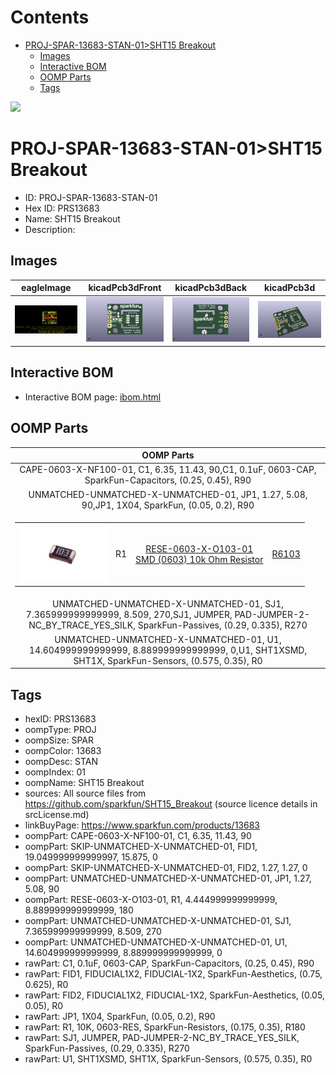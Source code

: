 



Contents
========

* [PROJ-SPAR-13683-STAN-01>SHT15 Breakout](#proj-spar-13683-stan-01sht15-breakout)
	* [Images](#images)
	* [Interactive BOM](#interactive-bom)
	* [OOMP Parts](#oomp-parts)
	* [Tags](#tags)
  
![][im]
# PROJ-SPAR-13683-STAN-01>SHT15 Breakout

- ID: PROJ-SPAR-13683-STAN-01
- Hex ID: PRS13683
- Name: SHT15 Breakout
- Description: 

## Images
  
  

|eagleImage|kicadPcb3dFront|kicadPcb3dBack|kicadPcb3d|
| :---: | :---: | :---: | :---: |
|[![eagleImage](eagleImage_140.png)](eagleImage_600.png)|[![kicadPcb3dFront](kicadPcb3dFront_140.png)](kicadPcb3dFront_600.png)|[![kicadPcb3dBack](kicadPcb3dBack_140.png)](kicadPcb3dBack_600.png)|[![kicadPcb3d](kicadPcb3d_140.png)](kicadPcb3d_600.png)|

## Interactive BOM

- Interactive BOM page: [ibom.html](kicad/bom/ibom.html)

## OOMP Parts
  

|OOMP Parts|
| :---: |
|CAPE-0603-X-NF100-01, C1, 6.35, 11.43, 90,C1, 0.1uF, 0603-CAP, SparkFun-Capacitors, (0.25, 0.45), R90|
|UNMATCHED-UNMATCHED-X-UNMATCHED-01, JP1, 1.27, 5.08, 90,JP1, 1X04, SparkFun, (0.05, 0.2), R90|
|<table><tr><td>![RESE-0603-X-O103-01](https://raw.githubusercontent.com/oomlout/oomlout_OOMP_parts/main/RESE-0603-X-O103-01/image_140.jpg)</td><td> R1</td><td>[RESE-0603-X-O103-01<br>SMD (0603) 10k Ohm Resistor](https://github.com/oomlout/oomlout_OOMP_parts/tree/main/RESE-0603-X-O103-01/)</td><td>[R6103](https://github.com/oomlout/oomlout_OOMP_parts/tree/main/RESE-0603-X-O103-01/)</td></tr></table>|
|UNMATCHED-UNMATCHED-X-UNMATCHED-01, SJ1, 7.365999999999999, 8.509, 270,SJ1, JUMPER, PAD-JUMPER-2-NC_BY_TRACE_YES_SILK, SparkFun-Passives, (0.29, 0.335), R270|
|UNMATCHED-UNMATCHED-X-UNMATCHED-01, U1, 14.604999999999999, 8.889999999999999, 0,U1, SHT1XSMD, SHT1X, SparkFun-Sensors, (0.575, 0.35), R0|

## Tags

- hexID: PRS13683
- oompType: PROJ
- oompSize: SPAR
- oompColor: 13683
- oompDesc: STAN
- oompIndex: 01
- oompName: SHT15 Breakout
- sources: All source files from https://github.com/sparkfun/SHT15_Breakout (source licence details in srcLicense.md)
- linkBuyPage: https://www.sparkfun.com/products/13683
- oompPart: CAPE-0603-X-NF100-01, C1, 6.35, 11.43, 90
- oompPart: SKIP-UNMATCHED-X-UNMATCHED-01, FID1, 19.049999999999997, 15.875, 0
- oompPart: SKIP-UNMATCHED-X-UNMATCHED-01, FID2, 1.27, 1.27, 0
- oompPart: UNMATCHED-UNMATCHED-X-UNMATCHED-01, JP1, 1.27, 5.08, 90
- oompPart: RESE-0603-X-O103-01, R1, 4.444999999999999, 8.889999999999999, 180
- oompPart: UNMATCHED-UNMATCHED-X-UNMATCHED-01, SJ1, 7.365999999999999, 8.509, 270
- oompPart: UNMATCHED-UNMATCHED-X-UNMATCHED-01, U1, 14.604999999999999, 8.889999999999999, 0
- rawPart: C1, 0.1uF, 0603-CAP, SparkFun-Capacitors, (0.25, 0.45), R90
- rawPart: FID1, FIDUCIAL1X2, FIDUCIAL-1X2, SparkFun-Aesthetics, (0.75, 0.625), R0
- rawPart: FID2, FIDUCIAL1X2, FIDUCIAL-1X2, SparkFun-Aesthetics, (0.05, 0.05), R0
- rawPart: JP1, 1X04, SparkFun, (0.05, 0.2), R90
- rawPart: R1, 10K, 0603-RES, SparkFun-Resistors, (0.175, 0.35), R180
- rawPart: SJ1, JUMPER, PAD-JUMPER-2-NC_BY_TRACE_YES_SILK, SparkFun-Passives, (0.29, 0.335), R270
- rawPart: U1, SHT1XSMD, SHT1X, SparkFun-Sensors, (0.575, 0.35), R0



[im]: kicadPcb3d_450.png
